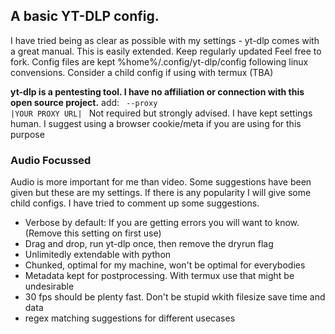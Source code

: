 ## A basic YT-DLP config.

I have tried being as clear as possible with my settings - yt-dlp comes with a great manual. This is easily extended.
Keep regularly updated
Feel free to fork.
Config files are kept %home%/.config/yt-dlp/config following linux convensions. Consider a child config if using with termux (TBA)

<strong>yt-dlp is a pentesting tool. I have no affiliation or connection with this open source project.</strong>
add:
<code>
  --proxy |YOUR PROXY URL|
</code>
Not required but strongly advised. I have kept settings human. I suggest using a browser cookie/meta if you are using for this purpose

### Audio Focussed

Audio is more important for me than video. Some suggestions have been given but these are my settings. If there is any popularity I will give some child configs. I have tried to comment up some suggestions.

- Verbose by default: If you are getting errors you will want to know. (Remove this setting on first use)
- Drag and drop, run yt-dlp once, then remove the dryrun flag
- Unlimitedly extendable with python
- Chunked, optimal for my machine, won't be optimal for everybodies
- Metadata kept for postprocessing. With termux use that might be undesirable
- 30 fps should be plenty fast. Don't be stupid wkith filesize save time and data
- regex matching suggestions for different usecases

